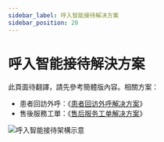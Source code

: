 ```yaml
---
sidebar_label: 呼入智能接待解决方案
sidebar_position: 20
---
```


# 呼入智能接待解決方案

此頁面待翻譯，請先參考簡體版內容。相關方案：
- 患者回訪外呼：《[患者回访外呼解决方案](./patient_follow_up)》
- 售後服務工單：《[售后服务工单解决方案](./ticket_after_sales)》

<img src="/img/solution/call_in_arch.svg" alt="呼入智能接待架構示意" />
